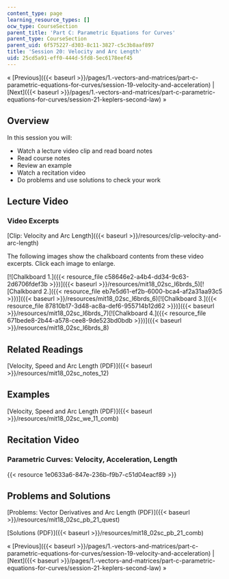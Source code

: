 ```yaml
---
content_type: page
learning_resource_types: []
ocw_type: CourseSection
parent_title: 'Part C: Parametric Equations for Curves'
parent_type: CourseSection
parent_uid: 6f575227-d303-8c11-3827-c5c3b8aaf897
title: 'Session 20: Velocity and Arc Length'
uid: 25cd5a91-eff0-444d-5fd8-5ec6178eef45
---
```


« [Previous]({{< baseurl >}}/pages/1.-vectors-and-matrices/part-c-parametric-equations-for-curves/session-19-velocity-and-acceleration) | [Next]({{< baseurl >}}/pages/1.-vectors-and-matrices/part-c-parametric-equations-for-curves/session-21-keplers-second-law) »

Overview
--------

In this session you will:

*   Watch a lecture video clip and read board notes
*   Read course notes
*   Review an example
*   Watch a recitation video
*   Do problems and use solutions to check your work

Lecture Video
-------------

### Video Excerpts

[Clip: Velocity and Arc Length]({{< baseurl >}}/resources/clip-velocity-and-arc-length)

The following images show the chalkboard contents from these video excerpts. Click each image to enlarge.

[![Chalkboard 1.]({{< resource_file c58646e2-a4b4-dd34-9c63-2d6706fdef3b >}})]({{< baseurl >}}/resources/mit18_02sc_l6brds_5)[![Chalkboard 2.]({{< resource_file eb7e5d61-ef2b-6000-bca4-af2a31aa93c5 >}})]({{< baseurl >}}/resources/mit18_02sc_l6brds_6)[![Chalkboard 3.]({{< resource_file 87810b17-3d48-ac8a-def6-955714b12d62 >}})]({{< baseurl >}}/resources/mit18_02sc_l6brds_7)[![Chalkboard 4.]({{< resource_file 671bede8-2b44-a578-cee8-9de523bd0bdb >}})]({{< baseurl >}}/resources/mit18_02sc_l6brds_8)

Related Readings
----------------

[Velocity, Speed and Arc Length (PDF)]({{< baseurl >}}/resources/mit18_02sc_notes_12)

Examples
--------

[Velocity, Speed and Arc Length (PDF)]({{< baseurl >}}/resources/mit18_02sc_we_11_comb)

Recitation Video
----------------

### Parametric Curves: Velocity, Acceleration, Length

{{< resource 1e0633a6-847e-236b-f9b7-c51d04eacf89 >}}

Problems and Solutions
----------------------

[Problems: Vector Derivatives and Arc Length (PDF)]({{< baseurl >}}/resources/mit18_02sc_pb_21_quest)

[Solutions (PDF)]({{< baseurl >}}/resources/mit18_02sc_pb_21_comb)

« [Previous]({{< baseurl >}}/pages/1.-vectors-and-matrices/part-c-parametric-equations-for-curves/session-19-velocity-and-acceleration) | [Next]({{< baseurl >}}/pages/1.-vectors-and-matrices/part-c-parametric-equations-for-curves/session-21-keplers-second-law) »